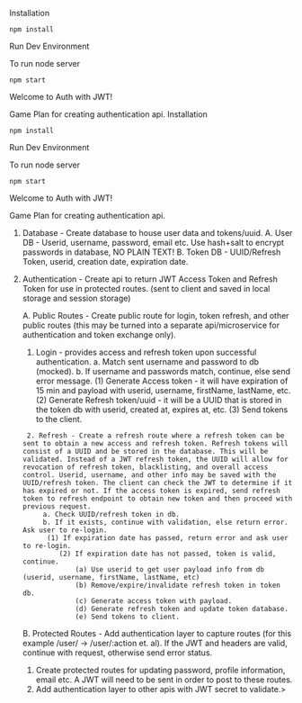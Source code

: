Installation

`npm install`

Run Dev Environment

To run node server

`npm start`

Welcome to Auth with JWT!

Game Plan for creating authentication api.
Installation

`npm install`

Run Dev Environment

To run node server

`npm start`

Welcome to Auth with JWT!

Game Plan for creating authentication api.

 1. Database - Create database to house user data and tokens/uuid.
     A. User DB - Userid, username, password, email etc. Use hash+salt to
        encrypt passwords in database, NO PLAIN TEXT!
        B. Token DB - UUID/Refresh Token, userid, creation date, expiration date.

2. Authentication - Create api to return JWT Access Token and Refresh Token for use in protected routes. (sent to client and saved in local storage and session storage)
   
   A. Public Routes - Create public route for login, token refresh, and other public routes (this may be turned into a separate api/microservice for authentication and token exchange only).
	  1. Login - provides access and refresh token upon successful authentication.
           a. Match sent username and password to db (mocked).
            b. If username and passwords match, continue, else send error message.
                (1) Generate Access token - it will have expiration of 15 min and payload with userid, username, firstName, lastName, etc.
                (2) Generate Refresh token/uuid - it will be a UUID that is stored in the token db with userid, created at, expires at, etc.
                (3) Send tokens to the client.
                
        2. Refresh - Create a refresh route where a refresh token can be sent to obtain a new access and refresh token. Refresh tokens will consist of a UUID and be stored in the database. This will be validated. Instead of a JWT refresh token, the UUID will allow for revocation of refresh token, blacklisting, and overall access control. Userid, username, and other info may be saved with the UUID/refresh token. The client can check the JWT to determine if it has expired or not. If the access token is expired, send refresh token to refresh endpoint to obtain new token and then proceed with previous request.
            a. Check UUID/refresh token in db.
            b. If it exists, continue with validation, else return error. Ask user to re-login.
	         (1) If expiration date has passed, return error and ask user to re-login.
                (2) If expiration date has not passed, token is valid, continue.
                    (a) Use userid to get user payload info from db (userid, username, firstName, lastName, etc)
                    (b) Remove/expire/invalidate refresh token in token db.
                    (c) Generate access token with payload.
                    (d) Generate refresh token and update token database.
                    (e) Send tokens to client.
                    
    B. Protected Routes - Add authentication layer to capture routes (for this example /user/ -> /user/:action et. al). If the JWT and headers are valid, continue with request, otherwise send error status.
	1. Create protected routes for updating password, profile information, email etc. A JWT will need to be sent in order to post to these routes.
    2. Add authentication layer to other apis with JWT secret to validate.>